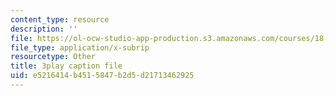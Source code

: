 ```yaml
---
content_type: resource
description: ''
file: https://ol-ocw-studio-app-production.s3.amazonaws.com/courses/18-01sc-single-variable-calculus-fall-2010/e5216414b4515847b2d5d21713462925_hV5af_07ToE.vtt
file_type: application/x-subrip
resourcetype: Other
title: 3play caption file
uid: e5216414-b451-5847-b2d5-d21713462925
---
```

